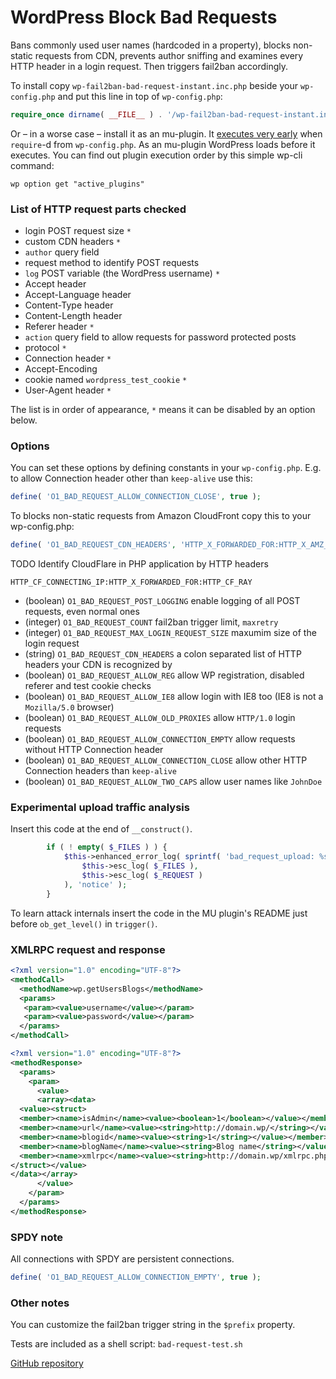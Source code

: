 # WordPress Block Bad Requests

Bans commonly used user names (hardcoded in a property), blocks non-static requests from CDN,
prevents author sniffing and examines every HTTP header in a login request.
Then triggers fail2ban accordingly.

To install copy `wp-fail2ban-bad-request-instant.inc.php` beside your `wp-config.php` and put this line in top of `wp-config.php`:

```php
require_once dirname( __FILE__ ) . '/wp-fail2ban-bad-request-instant.inc.php';
```

Or – in a worse case – install it as an mu-plugin.
It [executes very early](https://wordpress.org/plugins/whats-running/) when `require`-d from `wp-config.php`.
As an mu-plugin WordPress loads before it executes.
You can find out plugin execution order by this simple wp-cli command:

```
wp option get "active_plugins"
```

### List of HTTP request parts checked

- login POST request size `*`
- custom CDN headers `*`
- `author` query field
- request method to identify POST requests
- `log` POST variable (the WordPress username) `*`
- Accept header
- Accept-Language header
- Content-Type header
- Content-Length header
- Referer header `*`
- `action` query field to allow requests for password protected posts
- protocol `*`
- Connection header `*`
- Accept-Encoding
- cookie named `wordpress_test_cookie` `*`
- User-Agent header `*`

The list is in order of appearance, `*` means it can be disabled by an option below.

### Options

You can set these options by defining constants in your `wp-config.php`.
E.g. to allow Connection header other than `keep-alive` use this:

```php
define( 'O1_BAD_REQUEST_ALLOW_CONNECTION_CLOSE', true );
```

To blocks non-static requests from Amazon CloudFront copy this to your wp-config.php:

```php
define( 'O1_BAD_REQUEST_CDN_HEADERS', 'HTTP_X_FORWARDED_FOR:HTTP_X_AMZ_CF_ID:HTTP_VIA' );
```

TODO Identify CloudFlare in PHP application by HTTP headers

```
HTTP_CF_CONNECTING_IP:HTTP_X_FORWARDED_FOR:HTTP_CF_RAY
```

- (boolean) `O1_BAD_REQUEST_POST_LOGGING` enable logging of all POST requests, even normal ones
- (integer) `O1_BAD_REQUEST_COUNT` fail2ban trigger limit, `maxretry`
- (integer) `O1_BAD_REQUEST_MAX_LOGIN_REQUEST_SIZE` maxumim size of the login request
- (string) `O1_BAD_REQUEST_CDN_HEADERS` a colon separated list of HTTP headers your CDN is recognized by
- (boolean) `O1_BAD_REQUEST_ALLOW_REG` allow WP registration, disabled referer and test cookie checks
- (boolean) `O1_BAD_REQUEST_ALLOW_IE8` allow login with IE8 too (IE8 is not a `Mozilla/5.0` browser)
- (boolean) `O1_BAD_REQUEST_ALLOW_OLD_PROXIES` allow `HTTP/1.0` login requests
- (boolean) `O1_BAD_REQUEST_ALLOW_CONNECTION_EMPTY` allow requests without HTTP Connection header
- (boolean) `O1_BAD_REQUEST_ALLOW_CONNECTION_CLOSE` allow other HTTP Connection headers than `keep-alive`
- (boolean) `O1_BAD_REQUEST_ALLOW_TWO_CAPS` allow user names like `JohnDoe`

### Experimental upload traffic analysis

Insert this code at the end of `__construct()`.

```php
        if ( ! empty( $_FILES ) ) {
            $this->enhanced_error_log( sprintf( 'bad_request_upload: %s, %s',
                $this->esc_log( $_FILES ),
                $this->esc_log( $_REQUEST )
            ), 'notice' );
        }
```

To learn attack internals insert the code in the MU plugin's README just before `ob_get_level()` in `trigger()`.

### XMLRPC request and response

```xml
<?xml version="1.0" encoding="UTF-8"?>
<methodCall>
  <methodName>wp.getUsersBlogs</methodName>
  <params>
   <param><value>username</value></param>
   <param><value>password</value></param>
  </params>
</methodCall>
```

```xml
<?xml version="1.0" encoding="UTF-8"?>
<methodResponse>
  <params>
    <param>
      <value>
      <array><data>
  <value><struct>
  <member><name>isAdmin</name><value><boolean>1</boolean></value></member>
  <member><name>url</name><value><string>http://domain.wp/</string></value></member>
  <member><name>blogid</name><value><string>1</string></value></member>
  <member><name>blogName</name><value><string>Blog name</string></value></member>
  <member><name>xmlrpc</name><value><string>http://domain.wp/xmlrpc.php</string></value></member>
</struct></value>
</data></array>
      </value>
    </param>
  </params>
</methodResponse>
```

### SPDY note

All connections with SPDY are persistent connections.

```php
define( 'O1_BAD_REQUEST_ALLOW_CONNECTION_EMPTY', true );
```

### Other notes

You can customize the fail2ban trigger string in the `$prefix` property.

Tests are included as a shell script: `bad-request-test.sh`

[GitHub repository](https://github.com/szepeviktor/wordpress-fail2ban)
